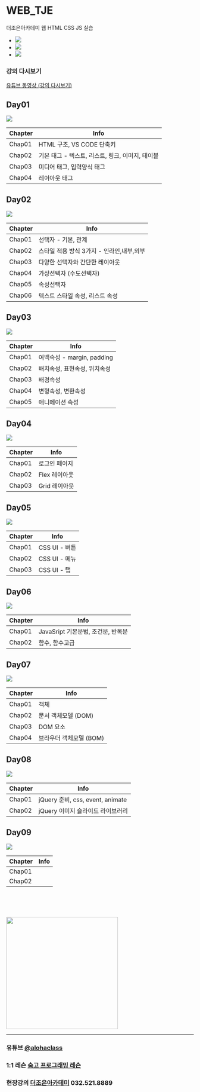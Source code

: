 # WEB_TJE
더조은아카데미 웹 HTML CSS JS 실습
<br>
- <img src="https://img.shields.io/badge/html-E34F26?style=flat&logo=html5&logoColor=white">
- <img src="https://img.shields.io/badge/css-1572B6?style=flat&logo=css3&logoColor=white">
- <img src="https://img.shields.io/badge/javascript-F7DF1E?style=flat&logo=javascript&logoColor=black">

### 강의 다시보기
<a href="https://www.youtube.com/playlist?list=PL4C2AmBC9jOZagk3XNV5pIiuK2J4b_VY9" target="_blank">유튜브 동영상 (강의 다시보기)</a>


## Day01
<img src="https://img.shields.io/badge/html-E34F26?style=flat&logo=html5&logoColor=white">

| Chapter | Info |
| ------ | ------ |
| Chap01 | HTML 구조, VS CODE 단축키 |
| Chap02 | 기본 태그 - 텍스트, 리스트, 링크, 이미지, 테이블 |
| Chap03 | 미디어 태그, 입력양식 태그 |
| Chap04 | 레이아웃 태그 |


## Day02
<img src="https://img.shields.io/badge/css-1572B6?style=flat&logo=css3&logoColor=white">

| Chapter | Info |
| ------ | ------ |
| Chap01 | 선택자 - 기본, 관계 |
| Chap02 | 스타일 적용 방식 3가지 - 인라인,내부,외부 |
| Chap03 | 다양한 선택자와 간단한 레이아웃 |
| Chap04 | 가상선택자 (수도선택자) |
| Chap05 | 속성선택자 |
| Chap06 | 텍스트 스타일 속성, 리스트 속성 |


## Day03
<img src="https://img.shields.io/badge/css-1572B6?style=flat&logo=css3&logoColor=white">

| Chapter | Info |
| ------ | ------ |
| Chap01 | 여백속성 - margin, padding |
| Chap02 | 배치속성, 표현속성, 위치속성 |
| Chap03 | 배경속성 |
| Chap04 | 변형속성, 변환속성 |
| Chap05 | 애니메이션 속성 |


## Day04
<img src="https://img.shields.io/badge/css-1572B6?style=flat&logo=css3&logoColor=white">

| Chapter | Info |
| ------ | ------ |
| Chap01 | 로그인 페이지 |
| Chap02 | Flex 레이아웃 |
| Chap03 | Grid 레이아웃 |


## Day05
<img src="https://img.shields.io/badge/css-1572B6?style=flat&logo=css3&logoColor=white">

| Chapter | Info |
| ------ | ------ |
| Chap01 | CSS UI - 버튼 |
| Chap02 | CSS UI - 메뉴 |
| Chap03 | CSS UI - 탭 |


## Day06
<img src="https://img.shields.io/badge/javascript-F7DF1E?style=flat&logo=javascript&logoColor=black">

| Chapter | Info |
| ------ | ------ |
| Chap01 | JavaSript 기본문법, 조건문, 반복문 |
| Chap02 | 함수, 함수고급 |

## Day07
<img src="https://img.shields.io/badge/javascript-F7DF1E?style=flat&logo=javascript&logoColor=black">

| Chapter | Info |
| ------ | ------ |
| Chap01 | 객체 |
| Chap02 | 문서 객체모델 (DOM) |
| Chap03 | DOM 요소 |
| Chap04 | 브라우더 객체모델 (BOM) |

## Day08
<img src="https://img.shields.io/badge/javascript-F7DF1E?style=flat&logo=javascript&logoColor=black">

| Chapter | Info |
| ------ | ------ |
| Chap01 | jQuery 준비, css, event, animate |
| Chap02 | jQuery 이미지 슬라이드 라이브러리 |

## Day09
<img src="https://img.shields.io/badge/javascript-F7DF1E?style=flat&logo=javascript&logoColor=black">

| Chapter | Info |
| ------ | ------ |
| Chap01 |  |
| Chap02 |  |


<br><br><br>


<img src="https://i.imgur.com/CbuD3gl.png" width="300">


<hr>

### 유튜브 [@alohaclass](https://www.youtube.com/@alohaclass8075)

### 1:1 레슨 [숨고 프로그래밍 레슨](https://soomgo.com/profile/users/717340)

### 현장강의 [더조은아카데미](http://bu.tjoeun.co.kr/) 032.521.8889
